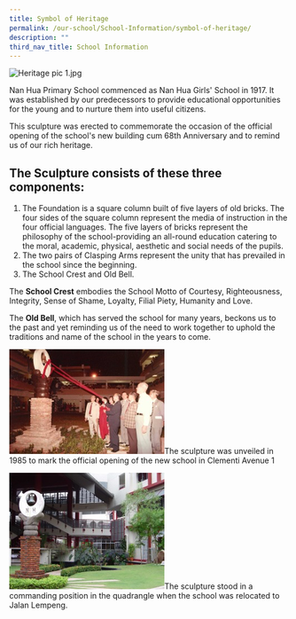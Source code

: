 ```yaml
---
title: Symbol of Heritage
permalink: /our-school/School-Information/symbol-of-heritage/
description: ""
third_nav_title: School Information
---
```

![Heritage pic 1.jpg](/images/Heritage%20Picture%2001.jpg)

Nan Hua Primary School commenced as Nan Hua Girls' School in 1917. It was established by our predecessors to provide educational opportunities for the young and to nurture them into useful citizens.

  

This sculpture was erected to commemorate the occasion of the official opening of the school's new building cum 68th Anniversary and to remind us of our rich heritage.

The Sculpture consists of these three components:
-------------------------------------------------

1.  The Foundation is a square column built of five layers of old bricks. The four sides of the square column represent the media of instruction in the four official languages. The five layers of bricks represent the philosophy of the school-providing an all-round education catering to the moral, academic, physical, aesthetic and social needs of the pupils.
2.  The two pairs of Clasping Arms represent the unity that has prevailed in the school since the beginning.
3.  The School Crest and Old Bell.

  
The **School Crest** embodies the School Motto of Courtesy, Righteousness, Integrity, Sense of Shame, Loyalty, Filial Piety, Humanity and Love.  
  
The **Old Bell**, which has served the school for many years, beckons us to the past and yet reminding us of the need to work together to uphold the traditions and name of the school in the years to come.  
  

![Symbol1.jpg](/images/Heritage%20Picture%2002.png)The sculpture was unveiled in 1985 to mark the official opening of the new school in Clementi Avenue 1

![Symbol.jpg](/images/Heritage%20Picture%2003.png)The sculpture stood in a commanding position in the quadrangle when the school was relocated to Jalan Lempeng.